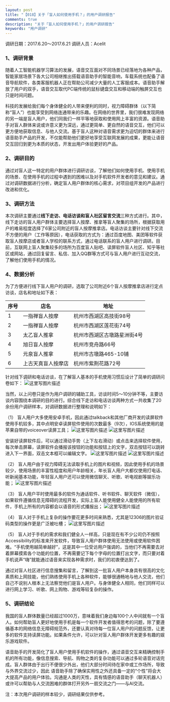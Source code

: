```yaml
---
layout: post
title: "【018】关于「盲人如何使用手机？」的用户调研报告"
comments: true
description: "关于「盲人如何使用手机？」的用户调研报告"
keywords: "用户调研"
---
```


调研日期：2017.6.20～2017.6.21
调研人员：Acelit

### 1、调研背景
随着人工智能机器学习算法的发展，语音交互面对不同场景已经落地为各种产品，智能家居场景下各大公司相继推出搭载语音助手的智能音响，车载系统也配备了语音导航软件，各类客服机器人正在帮助公司减少大量的人工客服成本。语音助手解放了用户的双手，语音交互取代PC端传统的鼠标键盘交互和移动端的触屏交互也只是时间问题。

科技的发展给我们每个身体健全的人带来便利的同时，视力障碍群体（以下简称“盲人”）也能享受到网络连通带来的乐趣。在网络的世界里，我们很难发现网络的另一端是盲人用户，他们同我们一样平等地获取和使用网上丰富的资源。语音助手对盲人群体来说或许意义更为深远，通过更简单、更自然的语音交互，他们可以更方便地获取信息、与他人交流。基于盲人这种对语音需求更为迫切的群体来进行语音助手产品的开发，不仅能帮助他们更好地享受互联网发展的成果，更能让语音交互回归到更为本质的状态，开发出用户体验更好的产品。

###  2、调研目的
通过对盲人这一特定的用户群体进行调研访谈，了解他们如何使用手机、使用手机的场景、在使用手机的过程中遇到的困难以及对手机软件开发者的意见和建议。通过对调研数据进行分析，确定盲人用户群体的核心需求，对项目组开发的产品进行改进和优化。

###  3、调研方法
本次调研主要通过**线下走访、电话访谈和盲人社区留言交流**三种方式进行。其中，线下走访的盲人用户群体主要选择盲人按摩、推拿等盲人聚集的场所，根据获取用户的难易程度选择了6家公司附近的盲人按摩推拿店。电话访谈主要针对线下交流不方便的用户（工作等原因），电话获取的方式为：通过百度地图、美团等软件获取盲人按摩店或者盲人学校的联系方式，通过电话联系的盲人用户进行调研。目前，互联网上盲人聚集较多的场所为百度盲人贴吧、读屏软件盲人社区、知乎等社区或网站，通过回复留言、私信、加入QQ群等方式可与盲人用户进行互动交流，了解他们使用手机的情况。

###  4、数据分析
为了方便进行线下盲人用户的调研，选取了公司附近6个盲人按摩推拿店进行定点访谈，店名和地址如下表：

序号|店名|地址
----|----|----
1|	一指禅盲人按摩|	杭州市西湖区高技街98号
2|	一指禅盲人按摩|	杭州市西湖区莲花街74号
3|	太乙盲人推拿|	杭州市西湖区古墩路星洲街4号
4|	旭日盲人按摩|	杭州市竞舟路66号
5|	元泉盲人推拿|	杭州市古墩路465-10铺
6|	上古天真盲人按摩店|	杭州市紫荆花路72号

针对线下调研和电话访谈，在了解盲人基本的手机使用习惯后设计了简单的调研问卷如下：
 ![这里写图片描述](http://img.blog.csdn.net/20170626090102198?watermark/2/text/aHR0cDovL2Jsb2cuY3Nkbi5uZXQvYWNlbGl0/font/5a6L5L2T/fontsize/400/fill/I0JBQkFCMA==/dissolve/70/gravity/SouthEast)
 
当然，以上问卷只是作为用户调研的辅助工具，访谈时间5～10分钟不等，主要访谈内容围绕本调研的目的进行。综合线下走访和电话访谈两种方式一共收集了20余份用户调研样本，对调研数据进行整理和说明如下：
	
（1）	盲人用户大多使用安卓手机，因此通过talkback和其他厂商开发的读屏软件使用手机较多，其中点明安卓读屏软件使用的次数最多（9次），IOS系统使用的是苹果自带的voiceover读屏工具；
  ![这里写图片描述](http://img.blog.csdn.net/20170626090129019?watermark/2/text/aHR0cDovL2Jsb2cuY3Nkbi5uZXQvYWNlbGl0/font/5a6L5L2T/fontsize/400/fill/I0JBQkFCMA==/dissolve/70/gravity/SouthEast)
![这里写图片描述](http://img.blog.csdn.net/20170626090157625?watermark/2/text/aHR0cDovL2Jsb2cuY3Nkbi5uZXQvYWNlbGl0/font/5a6L5L2T/fontsize/400/fill/I0JBQkFCMA==/dissolve/70/gravity/SouthEast)

安装好读屏软件后，可以通过滑动手势（上下左右滑动）或点击来选择软件使用，每次单击屏幕，读屏软件会播报该按钮的功能和按钮上的文字，双击按钮可以跳转进入下一界面，双击文本框可以编辑文字。
  ![这里写图片描述](http://img.blog.csdn.net/20170626090216310?watermark/2/text/aHR0cDovL2Jsb2cuY3Nkbi5uZXQvYWNlbGl0/font/5a6L5L2T/fontsize/400/fill/I0JBQkFCMA==/dissolve/70/gravity/SouthEast)
![这里写图片描述](http://img.blog.csdn.net/20170626090223573?watermark/2/text/aHR0cDovL2Jsb2cuY3Nkbi5uZXQvYWNlbGl0/font/5a6L5L2T/fontsize/400/fill/I0JBQkFCMA==/dissolve/70/gravity/SouthEast)

（2）	盲人用户由于视力障碍无法读取手机上的图片和视频，因此使用手机的场景较少，使用场景的丰富性程度和用户年龄相关，年长盲人用户大都仅使用打电话、听新闻基本功能，年轻盲人用户还可以使用微信聊天、听歌、听电视剧等娱乐功能；
 ![这里写图片描述](http://img.blog.csdn.net/20170626090236891?watermark/2/text/aHR0cDovL2Jsb2cuY3Nkbi5uZXQvYWNlbGl0/font/5a6L5L2T/fontsize/400/fill/I0JBQkFCMA==/dissolve/70/gravity/SouthEast)

（3）	盲人用户平时使用最多的软件为通话软件、听书软件、聊天软件（微信），如果软件遵循信息无障碍的流程开发，实际上盲人能使用健全人能使用的所有软件，手机上所有的内容都会以语音的形式播报出；
 ![这里写图片描述](http://img.blog.csdn.net/20170626090252596?watermark/2/text/aHR0cDovL2Jsb2cuY3Nkbi5uZXQvYWNlbGl0/font/5a6L5L2T/fontsize/400/fill/I0JBQkFCMA==/dissolve/70/gravity/SouthEast)

（4）	盲人对于手机上复杂的操作要花更多时间来熟悉，尤其是12306的图片验证码类型的操作更是广泛被吐槽；
 ![这里写图片描述](http://img.blog.csdn.net/20170626090314604?watermark/2/text/aHR0cDovL2Jsb2cuY3Nkbi5uZXQvYWNlbGl0/font/5a6L5L2T/fontsize/400/fill/I0JBQkFCMA==/dissolve/70/gravity/SouthEast)

（5）	盲人对于手机的需求和我们健全人一样高，只是现在有不少公司仍不按照Accessibility的标准来开发软件，导致盲人用户群体使用无法使用或使用软件困难。“手机使用越简单越好”，这是其中一位受访用户强调的，当他们不再需要去对着屏幕摸索各个功能的位置，不再需要记下每个字母的位置打出文字，而只要对着手机说声“嗨”就能通过语音来实现各种需求时，我们的初衷便达到了。

通过对盲人社区进行信息搜集和留言，了解到这一批盲人用户本身具有很高的文化素质和上网技能，他们熟练使用手机上各种软件，能够很通畅地与他人交流，他们自己不说别人根本上无法察觉他们是盲人用户。与身体健全人相同，他们同样可以进行网上学习、听歌、网上购物、游戏等较复杂的操作。

### 5、调研结论
我国的盲人群体数量已经超过1000万，意味着我们身边每100个人中间就有一个盲人。如何帮助盲人更好地使用手机是每一个软件开发者值得思考的问题，除了要遵循基本的网络信息无障碍规范外，还要认真对待每一位盲人用户的问题反馈，让更多的软件支持读屏功能。如果条件允许，可以针对盲人用户群体开发更多有趣的娱乐游戏软件。

语音助手的开发简化了盲人用户使用手机软件的操作，通过语音交互来精确控制手机的所有功能，像信息搜索、导航、购物之类的复杂功能可以通过多轮语音对话完成。盲人群体由于出行不便很少外出，他们大部分时间待在家中或工作场所，导致与外界交流过少，因此 语音助手除了确保实用性之外还具备一定的“个性”将会大大提高产品的用户体验。沟通是人类的天性，具有情感的语音助手（聊天机器人）或许可以帮助与人交流困难的群体打开另外一扇交流之门——与AI交流。 

注：本次用户调研的样本较少，调研结果仅供参考。

